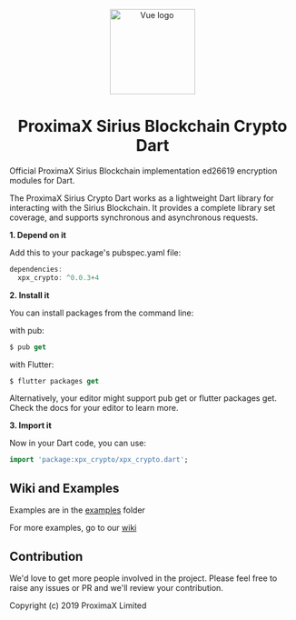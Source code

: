 <p align="center"><a href="https://vuejs.org" target="_blank" rel="noopener noreferrer"><img width="150" src="https://user-images.githubusercontent.com/29048783/57234191-21b63680-6fee-11e9-92f1-3590472ec321.png" alt="Vue logo"></a></p>
<h1 align="center">ProximaX Sirius Blockchain Crypto Dart</h1>

Official ProximaX Sirius Blockchain implementation ed26619 encryption modules for Dart.

The ProximaX Sirius Crypto Dart works as a lightweight Dart library for interacting with the Sirius Blockchain. It provides a complete library set coverage, and supports synchronous and asynchronous requests.

**1. Depend on it**

Add this to your package's pubspec.yaml file:

```dart
dependencies:
  xpx_crypto: ^0.0.3+4
```

**2. Install it**

You can install packages from the command line:

with pub:

```dart
$ pub get
```

with Flutter:

```dart
$ flutter packages get
```

Alternatively, your editor might support pub get or flutter packages get. Check the docs for your editor to learn more.

**3. Import it**

Now in your Dart code, you can use:

```dart
import 'package:xpx_crypto/xpx_crypto.dart';
```

## Wiki and Examples ##

Examples are in the [examples](https://github.com/proximax-storage/xpx-crypto-dart/tree/master/example) folder

For more examples, go to our [wiki](https://github.com/proximax-storage/xpx-crypto-dart/wiki)

## Contribution ##
We'd love to get more people involved in the project. Please feel free to raise any issues or PR and we'll review your contribution.
    
Copyright (c) 2019 ProximaX Limited

